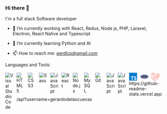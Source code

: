 ### Hi there 👋


I'm a full stack Software developer

- 🔭 I’m currently working with React, Redux, Node js, PHP, Laravel, Electron, React Native and Typescript 
- 🌱 I’m currently learning Python and AI


- 📫 How to reach me: gerdlcp@gmail.com



<p align="left">
Languages and Tools:
</br> </br>
<img align="left" alt="Visual Studio Code" width="26px" src="https://cdn.jsdelivr.net/gh/devicons/devicon/icons/vscode/vscode-original.svg" style="padding-right:10px;" />
<img align="left" alt="HTML5" width="26px" src="https://cdn.jsdelivr.net/gh/devicons/devicon/icons/html5/html5-original.svg" style="padding-right:10px;" />
<img align="left" alt="CSS3" width="26px" src="https://cdn.jsdelivr.net/gh/devicons/devicon/icons/css3/css3-original.svg" style="padding-right:10px;" />
<img align="left" alt="Sass" width="26px" src="https://cdn.jsdelivr.net/gh/devicons/devicon/icons/sass/sass-original.svg" style="padding-right:10px;" />
<img align="left" alt="JavaScript" width="26px" src="https://cdn.jsdelivr.net/gh/devicons/devicon/icons/javascript/javascript-original.svg" style="padding-right:10px;" />
<img align="left" alt="React" width="26px" src="https://cdn.jsdelivr.net/gh/devicons/devicon/icons/react/react-original.svg" style="padding-right:10px;" />
<img align="left" alt="Node.js" width="26px" src="https://cdn.jsdelivr.net/gh/devicons/devicon/icons/nodejs/nodejs-original.svg" style="padding-right:10px;" />
<img align="left" alt="MySQL" width="26px" src="https://cdn.jsdelivr.net/gh/devicons/devicon/icons/mysql/mysql-original.svg" style="padding-right:10px;" />
<img align="left" alt="Git" width="26px" src="https://cdn.jsdelivr.net/gh/devicons/devicon/icons/git/git-original.svg" style="padding-right:10px;" />
<img align="left" alt="JavaScript" width="26px" src="https://cdn.jsdelivr.net/gh/devicons/devicon/icons/sequelize/sequelize-original.svg" style="padding-right:10px;"/>
<img align="left" alt="JavaScript" width="26px" src="https://cdn.jsdelivr.net/gh/devicons/devicon/icons/postgresql/postgresql-original.svg" style="padding-right:10px;"/>
<img align="left" alt="Visual Studio Code" width="26px" src="https://github.com/devicons/devicon/blob/v2.16.0/icons/typescript/typescript-original.svg" style="padding-right:10px;" />
<img align="left" alt="Visual Studio Code" width="26px" src="https://github.com/devicons/devicon/blob/v2.16.0/icons/php/php-original.svg" style="padding-right:10px;" />
<img align="left" alt="Visual Studio Code" width="26px" src="https://github.com/devicons/devicon/blob/v2.16.0/icons/laravel/laravel-original.svg" style="padding-right:10px;" />


</p>
https://github-readme-stats.vercel.app/api?username=gerardodelascuevas
<!--
**gerardodelascuevas/gerardodelascuevas** is a ✨ _special_ ✨ repository because its `README.md` (this file) appears on your GitHub profile.

Here are some ideas to get you started:


-->

